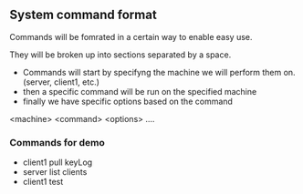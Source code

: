 ## System command format
Commands  will be fomrated in a certain way to enable easy use.

They will be broken up into sections separated by a space.

* Commands will start by specifyng the machine we will perform them on. (server, client1, etc.)
* then a specific command will be run on the specified machine 
* finally we have specific options based on the command

\<machine\> \<command\> \<options\> ....

### Commands for demo

* client1 pull keyLog
* server list clients
* client1 test
